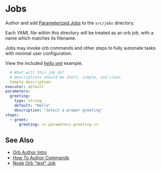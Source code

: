 # Jobs

Author and add [Parameterized Jobs](https://circleci.com/docs/2.0/reusing-config/#authoring-parameterized-jobs) to the `src/jobs` directory.

Each _YAML_ file within this directory will be treated as an orb job, with a name which matches its filename.

Jobs may invoke orb commands and other steps to fully automate tasks with minimal user configuration.

View the included _[hello.yml](./hello.yml)_ example.

```yaml
  # What will this job do?
  # Descriptions should be short, simple, and clear.
  Sample description
executor: default
parameters:
  greeting:
    type: string
    default: "Hello"
    description: "Select a proper greeting"
steps:
  - greet:
      greeting: << parameters.greeting >>
```

## See Also

- [Orb Author Intro](https://circleci.com/docs/2.0/orb-author-intro/#section=configuration)
- [How To Author Commands](https://circleci.com/docs/2.0/reusing-config/#authoring-parameterized-jobs)
- [Node Orb "test" Job](https://github.com/CircleCI-Public/node-orb/blob/master/src/jobs/test.yml)
